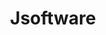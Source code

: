 ---
codehost: https://github.com/https://github.com/jsoftware
logohandle: jsoftware
sort: jsoftware
title: Jsoftware
website: https://www.jsoftware.com/
---